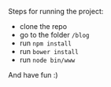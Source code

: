 Steps for running the project:
<ul>
  <li>clone the repo</li>
  <li>go to the folder <code>/blog</code></li>
  <li>run <code>npm install</code></li>
  <li>run <code>bower install</code></li>
  <li>run <code>node bin/www</code></li>
</ul>
And have fun :)

